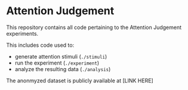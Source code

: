 # Attention Judgement

This repository contains all code pertaining to the Attention Judgement experiments.

This includes code used to:
- generate attention stimuli (`./stimuli`)
- run the experiment (`./experiment`)
- analyze the resulting data (`./analysis`)

The anonmyzed dataset is publicly available at [LINK HERE]

